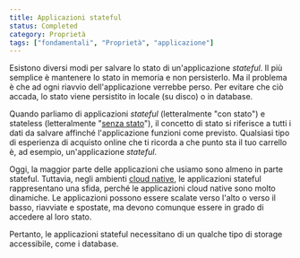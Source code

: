 ```yaml
---
title: Applicazioni stateful
status: Completed
category: Proprietà
tags: ["fondamentali", "Proprietà", "applicazione"]
---
```


Esistono diversi modi per salvare lo stato di un'applicazione _stateful_.
Il più semplice è mantenere lo stato in memoria e non persisterlo.
Ma il problema è che ad ogni riavvio dell'applicazione verrebbe perso.
Per evitare che ciò accada, lo stato viene persistito in locale (su disco) o in database.

Quando parliamo di applicazioni _stateful_ (letteralmente "con stato") e stateless (letteralmente "[senza stato](/it/stateless-apps/)"),
il concetto di stato si riferisce a tutti i dati da salvare affinché l'applicazione funzioni come previsto. Qualsiasi tipo di esperienza di acquisto online che ti ricorda a che punto sta il tuo carrello è, ad esempio, un'applicazione _stateful_.

Oggi, la maggior parte delle applicazioni che usiamo sono almeno in parte stateful. Tuttavia, negli ambienti [cloud native](/it/cloud-native-apps/), le applicazioni stateful rappresentano una sfida, perché le applicazioni cloud native sono molto dinamiche. Le applicazioni possono essere scalate verso l'alto o verso il basso, riavviate e spostate, ma devono comunque essere in grado di accedere al loro stato.

Pertanto, le applicazioni stateful necessitano di un qualche tipo di storage accessibile, come i database.
